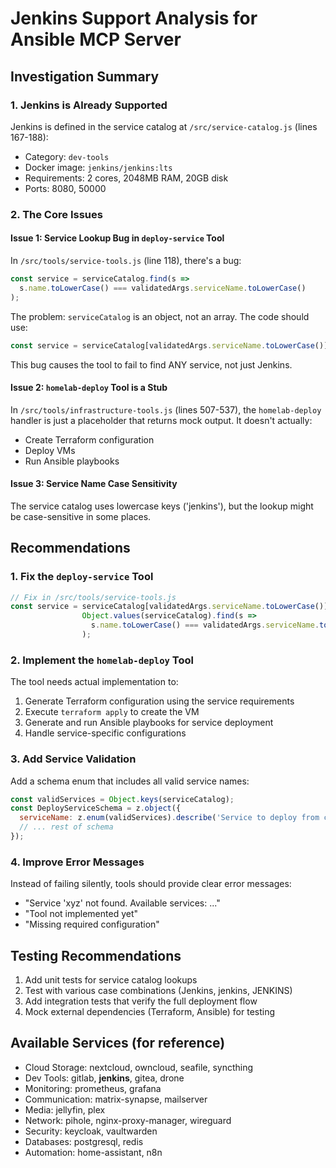 # Jenkins Support Analysis for Ansible MCP Server

## Investigation Summary

### 1. Jenkins is Already Supported

Jenkins is defined in the service catalog at `/src/service-catalog.js` (lines 167-188):
- Category: `dev-tools`
- Docker image: `jenkins/jenkins:lts`
- Requirements: 2 cores, 2048MB RAM, 20GB disk
- Ports: 8080, 50000

### 2. The Core Issues

#### Issue 1: Service Lookup Bug in `deploy-service` Tool
In `/src/tools/service-tools.js` (line 118), there's a bug:
```javascript
const service = serviceCatalog.find(s => 
  s.name.toLowerCase() === validatedArgs.serviceName.toLowerCase()
);
```

The problem: `serviceCatalog` is an object, not an array. The code should use:
```javascript
const service = serviceCatalog[validatedArgs.serviceName.toLowerCase()];
```

This bug causes the tool to fail to find ANY service, not just Jenkins.

#### Issue 2: `homelab-deploy` Tool is a Stub
In `/src/tools/infrastructure-tools.js` (lines 507-537), the `homelab-deploy` handler is just a placeholder that returns mock output. It doesn't actually:
- Create Terraform configuration
- Deploy VMs
- Run Ansible playbooks

#### Issue 3: Service Name Case Sensitivity
The service catalog uses lowercase keys ('jenkins'), but the lookup might be case-sensitive in some places.

## Recommendations

### 1. Fix the `deploy-service` Tool
```javascript
// Fix in /src/tools/service-tools.js
const service = serviceCatalog[validatedArgs.serviceName.toLowerCase()] || 
                Object.values(serviceCatalog).find(s => 
                  s.name.toLowerCase() === validatedArgs.serviceName.toLowerCase()
                );
```

### 2. Implement the `homelab-deploy` Tool
The tool needs actual implementation to:
1. Generate Terraform configuration using the service requirements
2. Execute `terraform apply` to create the VM
3. Generate and run Ansible playbooks for service deployment
4. Handle service-specific configurations

### 3. Add Service Validation
Add a schema enum that includes all valid service names:
```javascript
const validServices = Object.keys(serviceCatalog);
const DeployServiceSchema = z.object({
  serviceName: z.enum(validServices).describe('Service to deploy from catalog'),
  // ... rest of schema
});
```

### 4. Improve Error Messages
Instead of failing silently, tools should provide clear error messages:
- "Service 'xyz' not found. Available services: ..."
- "Tool not implemented yet"
- "Missing required configuration"

## Testing Recommendations

1. Add unit tests for service catalog lookups
2. Test with various case combinations (Jenkins, jenkins, JENKINS)
3. Add integration tests that verify the full deployment flow
4. Mock external dependencies (Terraform, Ansible) for testing

## Available Services (for reference)
- Cloud Storage: nextcloud, owncloud, seafile, syncthing
- Dev Tools: gitlab, **jenkins**, gitea, drone
- Monitoring: prometheus, grafana
- Communication: matrix-synapse, mailserver
- Media: jellyfin, plex
- Network: pihole, nginx-proxy-manager, wireguard
- Security: keycloak, vaultwarden
- Databases: postgresql, redis
- Automation: home-assistant, n8n